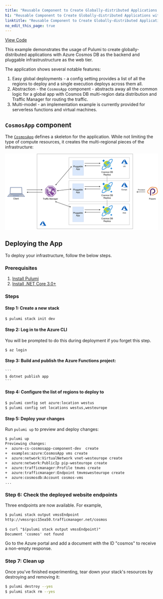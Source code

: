 ```yaml
---
title: "Reusable Component to Create Globally-distributed Applications with Azure Cosmos DB | C#"
h1: "Reusable Component to Create Globally-distributed Applications with Azure Cosmos DB"
linktitle: "Reusable Component to Create Globally-distributed Applications with Azure Cosmos DB"
no_edit_this_page: true
---
```


<!-- WARNING: this page was generated by a tool. Do not edit it by hand. -->
<!-- To change it, please see https://github.com/pulumi/docs/tree/master/tools/mktutorial. -->

<p class="mb-4 flex">
    <a class="flex flex-wrap items-center rounded text-xs text-white bg-blue-600 border-2 border-blue-600 px-2 mr-2 whitespace-no-wrap hover:text-white" style="height: 32px" href="https://github.com/pulumi/examples/tree/master/azure-cs-cosmosapp-component" target="_blank">
        <span><i class="fab fa-github pr-2"></i> View Code</span>
    </a>

</p>


This example demonstrates the usage of Pulumi to create globally-distributed applications with Azure Cosmos DB as the backend and pluggable infrastrustructure as the web tier.

The application shows several notable features:

1. Easy global deployments - a config setting provides a list of all the regions to deploy and a single execution deploys across them all.
2. Abstraction - the `CosmosApp` component - abstracts away all the common logic for a global app with Cosmos DB multi-region data distribution and Traffic Manager for routing the traffic.
3. Multi-model - an implementation example is currently provided for serverless functions and virtual machines.

## `CosmosApp` component

The [`CosmosApp`](https://github.com/pulumi/examples/blob/master/azure-cs-cosmosapp-component/cosmosApp.cs) defines a skeleton for the application. While not limiting the type of compute resources, it creates the multi-regional pieces of the infrastructure:

![Cosmos App](https://github.com/mikhailshilkov/pulumi-cosmos/raw/master/pictures/globalapp.png)

## Deploying the App

To deploy your infrastructure, follow the below steps.

### Prerequisites

1. [Install Pulumi](https://www.pulumi.com/docs/get-started/install/)
2. [Install .NET Core 3.0+](https://dotnet.microsoft.com/download)

### Steps

#### Step 1: Create a new stack

```
$ pulumi stack init dev
```

#### Step 2: Log in to the Azure CLI

You will be prompted to do this during deployment if you forget this step.

```
$ az login
```

#### Step 3: Build and publish the Azure Functions project:

    ```
    $ dotnet publish app
    ```

#### Step 4: Configure the list of regions to deploy to

```
$ pulumi config set azure:location westus
$ pulumi config set locations westus,westeurope
```

#### Step 5: Deploy your changes

Run `pulumi up` to preview and deploy changes:

```
$ pulumi up
Previewing changes:
+  azure-cs-cosmosapp-component-dev  create
+  examples:azure:CosmosApp vms create
+  azure:network:VirtualNetwork vnet-westeurope create
+  azure:network:PublicIp pip-westeurope create
+  azure:trafficmanager:Profile tmvms create
+  azure:trafficmanager:Endpoint tmvmswesteurope create
+  azure:cosmosdb:Account cosmos-vms
...
```

### Step 6: Check the deployed website endpoints

Three endpoints are now available. For example,

```
$ pulumi stack output vmssEndpoint
http://vmssrgcc15ea50.trafficmanager.net/cosmos

$ curl "$(pulumi stack output vmssEndpoint)"
Document 'cosmos' not found
```

Go to the Azure portal and add a document with the ID "cosmos" to receive a non-empty response.

### Step 7: Clean up

Once you've finished experimenting, tear down your stack's resources by destroying and removing it:

```bash
$ pulumi destroy --yes
$ pulumi stack rm --yes
```


